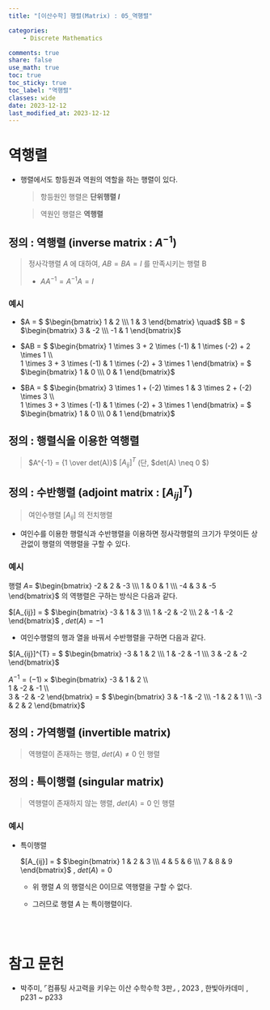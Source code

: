 ```yaml
---
title: "[이산수학] 행렬(Matrix) : 05_역행렬"

categories:
    - Discrete Mathematics

comments: true
share: false
use_math: true
toc: true
toc_sticky: true
toc_label: "역행렬"
classes: wide
date: 2023-12-12
last_modified_at: 2023-12-12
---
```


# 역행렬

* 행렬에서도 항등원과 역원의 역할을 하는 행렬이 있다.
    > 항등원인 행렬은 **단위행렬 $I$**
    
    > 역원인 행렬은 **역행렬**

## 정의 : 역행렬 (inverse matrix : $A^{-1}$)
> 정사각행렬 $A$ 에 대하여, $AB = BA = I$ 를 만족시키는 행렬 B  
>   * $AA^{-1} = A^{-1}A = I$


### 예시

* $A = $
$\begin{bmatrix}
1 & 2 \\\  
1 & 3
\end{bmatrix} \quad$
$B = $
$\begin{bmatrix}
3 & -2 \\\  
-1 & 1
\end{bmatrix}$

* $AB = $
$\begin{bmatrix}
1 \times 3 + 2 \times (-1) & 1 \times (-2) + 2 \times 1 \\\  
1 \times 3 + 3 \times (-1) & 1 \times (-2) + 3 \times 1
\end{bmatrix} = $
$\begin{bmatrix}
1 & 0 \\\  
0 & 1
\end{bmatrix}$

* $BA = $
$\begin{bmatrix}
3 \times 1 + (-2) \times 1 & 3 \times 2 + (-2) \times 3 \\\  
1 \times 3 + 3 \times (-1) & 1 \times (-2) + 3 \times 1
\end{bmatrix} = $
$\begin{bmatrix}
1 & 0 \\\  
0 & 1
\end{bmatrix}$


## 정의 : 행렬식을 이용한 역행렬

> $A^{-1} = {1 \over det(A)}$ $[A_{ij}]^{T}$ (단, $det(A) \neq 0 $)

## 정의 : 수반행렬 (adjoint matrix : $[A_{ij}]^{T}$)

> 여인수행렬 $[A_{ij}]$ 의 전치행렬

* 여인수를 이용한 행렬식과 수반행렬을 이용하면 정사각행렬의 크기가 무엇이든 상관없이 행렬의 역행렬을 구할 수 있다.

### 예시

행렬 $A =$
$\begin{bmatrix}
-2 & 2 & -3 \\\  
1 & 0 & 1 \\\  
-4 & 3 & -5
\end{bmatrix}$ 의 역행렬은 구하는 방식은 다음과 같다.  

$[A_{ij}] = $
$\begin{bmatrix}
-3 & 1 & 3 \\\  
1 & -2 & -2 \\\  
2 & -1 & -2
\end{bmatrix}$ , $det(A) = -1$

* 여인수행렬의 행과 열을 바꿔서 수반행렬을 구하면 다음과 같다.

$[A_{ij}]^{T} = $
$\begin{bmatrix}
-3 & 1 & 2 \\\  
1 & -2 & -1 \\\  
3 & -2 & -2
\end{bmatrix}$

$A^{-1} = (-1)$ $\times$
$\begin{bmatrix}
-3 & 1 & 2 \\\  
1 & -2 & -1 \\\  
3 & -2 & -2
\end{bmatrix} = $
$\begin{bmatrix}
3 & -1 & -2 \\\  
-1 & 2 & 1 \\\  
-3 & 2 & 2
\end{bmatrix}$

## 정의 : 가역행렬 (invertible matrix)

> 역행렬이 존재하는 행렬, $det(A) \neq 0$ 인 행렬

## 정의 : 특이행렬 (singular matrix)

> 역행렬이 존재하지 않는 행렬, $det(A) = 0$ 인 행렬

### 예시

* 특이행렬

    $[A_{ij}] = $
    $\begin{bmatrix}
    1 & 2 & 3 \\\  
    4 & 5 & 6 \\\  
    7 & 8 & 9
    \end{bmatrix}$ , $det(A) = 0$  

    * 위 행렬 $A$ 의 행렬식은 0이므로 역행렬을 구할 수 없다.
    
    * 그러므로 행렬 $A$ 는 특이행렬이다.

<br><br>


# 참고 문헌
* 박주미, ⌜컴퓨팅 사고력을 키우는 이산 수학수학 3판⌟ , 2023 , 한빛아카데미 , p231 ~ p233


